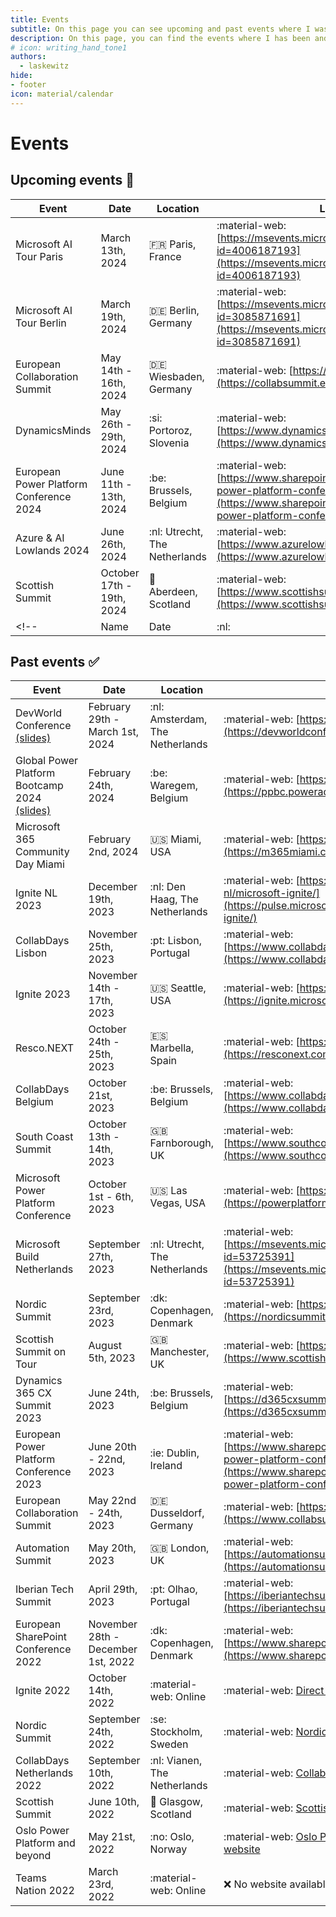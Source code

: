 ```yaml
---
title: Events
subtitle: On this page you can see upcoming and past events where I was as a speaker.
description: On this page, you can find the events where I has been and will be in the future.
# icon: writing_hand_tone1
authors:
  - laskewitz
hide:
- footer
icon: material/calendar
---
```

# Events

## Upcoming events 📆

| Event | Date | Location | Link |
| ----------- | ------------------------------------ | ------------------------------------ | ------------------------------------ |
| Microsoft AI Tour Paris | March 13th, 2024 | :fr: Paris, France | :material-web: [https://msevents.microsoft.com/event?id=4006187193](https://msevents.microsoft.com/event?id=4006187193) |
| Microsoft AI Tour Berlin | March 19th, 2024 | :de: Berlin, Germany | :material-web: [https://msevents.microsoft.com/event?id=3085871691](https://msevents.microsoft.com/event?id=3085871691) |
| European Collaboration Summit | May 14th - 16th, 2024 | :de: Wiesbaden, Germany | :material-web: [https://collabsummit.eu/](https://collabsummit.eu/) |
| DynamicsMinds | May 26th - 29th, 2024 | :si: Portoroz, Slovenia | :material-web: [https://www.dynamicsminds.com/](https://www.dynamicsminds.com/) |
| European Power Platform Conference 2024 | June 11th - 13th, 2024 | :be: Brussels, Belgium | :material-web: [https://www.sharepointeurope.com/european-power-platform-conference/](https://www.sharepointeurope.com/european-power-platform-conference/) |
| Azure & AI Lowlands 2024 | June 26th, 2024 | :nl: Utrecht, The Netherlands | :material-web: [https://www.azurelowlands.com/](https://www.azurelowlands.com/) |
| Scottish Summit | October 17th - 19th, 2024 | :scotland: Aberdeen, Scotland | :material-web: [https://www.scottishsummit.com/](https://www.scottishsummit.com/) |
<!-- | Name | Date | :nl: | :material-web: [website](website) | -->

## Past events ✅

| Event | Date | Location | Link |
| ----------- | ------------------------------------ | ------------------------------------ | ------------------------------------ |
| DevWorld Conference [(slides)](https://aka.ms/DL-DevWorld-Slides) | February 29th - March 1st, 2024 | :nl: Amsterdam, The Netherlands | :material-web: [https://devworldconference.com/](https://devworldconference.com/) |
| Global Power Platform Bootcamp 2024 [(slides)](https://aka.ms/DL-GPPB24-Slides) | February 24th, 2024 | :be: Waregem, Belgium | :material-web: [https://ppbc.poweraddicts.be/](https://ppbc.poweraddicts.be/) |
| Microsoft 365 Community Day Miami | February 2nd, 2024 | :us: Miami, USA | :material-web: [https://m365miami.com/](https://m365miami.com/) |
| Ignite NL 2023 | December 19th, 2023 | :nl: Den Haag, The Netherlands | :material-web: [https://pulse.microsoft.com/nl-nl/microsoft-ignite/](https://pulse.microsoft.com/nl-nl/microsoft-ignite/) |
| CollabDays Lisbon | November 25th, 2023 | :pt: Lisbon, Portugal | :material-web: [https://www.collabdays.org/2023-lisbon/](https://www.collabdays.org/2023-lisbon/) |
| Ignite 2023 | November 14th - 17th, 2023 | :us: Seattle, USA | :material-web: [https://ignite.microsoft.com/](https://ignite.microsoft.com/) |
| Resco.NEXT | October 24th - 25th, 2023 | :es: Marbella, Spain | :material-web: [https://resconext.com/](https://resconext.com/) |
| CollabDays Belgium | October 21st, 2023 | :be: Brussels, Belgium | :material-web: [https://www.collabdays.org/2023-belgium/](https://www.collabdays.org/2023-belgium/) |
| South Coast Summit | October 13th - 14th, 2023 | :gb: Farnborough, UK | :material-web: [https://www.southcoastsummit.com/](https://www.southcoastsummit.com/) |
| Microsoft Power Platform Conference | October 1st - 6th, 2023 | :us: Las Vegas, USA | :material-web: [https://powerplatformconf.com/](https://powerplatformconf.com/) |
| Microsoft Build Netherlands | September 27th, 2023 | :nl: Utrecht, The Netherlands | :material-web: [https://msevents.microsoft.com/event?id=53725391](https://msevents.microsoft.com/event?id=53725391) |
| Nordic Summit | September 23rd, 2023 | :dk: Copenhagen, Denmark | :material-web: [https://nordicsummit.info/](https://nordicsummit.info/) |
| Scottish Summit on Tour | August 5th, 2023 | :gb: Manchester, UK | :material-web: [https://www.scottishsummit.com/](https://www.scottishsummit.com/) |
| Dynamics 365 CX Summit 2023 | June 24th, 2023 | :be: Brussels, Belgium | :material-web: [https://d365cxsummit.powercommunity.com/](https://d365cxsummit.powercommunity.com/) |
| European Power Platform Conference 2023 | June 20th - 22nd, 2023 | :ie: Dublin, Ireland | :material-web: [https://www.sharepointeurope.com/european-power-platform-conference/](https://www.sharepointeurope.com/european-power-platform-conference/) |
| European Collaboration Summit | May 22nd - 24th, 2023 | :de: Dusseldorf, Germany | :material-web: [https://www.collabsummit.eu/](https://www.collabsummit.eu/) |
| Automation Summit | May 20th, 2023 | :gb: London, UK | :material-web: [https://automationsummit.powercommunity.com/](https://automationsummit.powercommunity.com/) |
| Iberian Tech Summit | April 29th, 2023 | :pt: Olhao, Portugal | :material-web: [https://iberiantechsummit.com/en/](https://iberiantechsummit.com/en/) |
| European SharePoint Conference 2022 | November 28th - December 1st, 2022 | :dk: Copenhagen, Denmark | :material-web: [https://www.sharepointeurope.com/](https://www.sharepointeurope.com/) |
| Ignite 2022 | October 14th, 2022 | :material-web: Online | :material-web: [Direct link to the recording](https://ignite.microsoft.com/en-US/sessions/1d0792dd-3f20-4aa2-94d8-537d7d77d86d) |
| Nordic Summit | September 24th, 2022 | :se: Stockholm, Sweden | :material-web: [Nordic Summit website](https://nordicsummit.info/) |
| CollabDays Netherlands 2022 | September 10th, 2022 | :nl: Vianen, The Netherlands | :material-web: [CollabDays NL website](https://www.collabdays.org/2022-nl/) |
| Scottish Summit | June 10th, 2022 | :scotland: Glasgow, Scotland | :material-web: [Scottish Summit website](https://scottishsummit.com/) |
| Oslo Power Platform and beyond | May 21st, 2022 | :no: Oslo, Norway | :material-web: [Oslo Power Platform and beyond website](https://oslo-power-platform-and-beyond.sessionize.com/) |
| Teams Nation 2022 | March 23rd, 2022 | :material-web: Online | :x: No website available |
